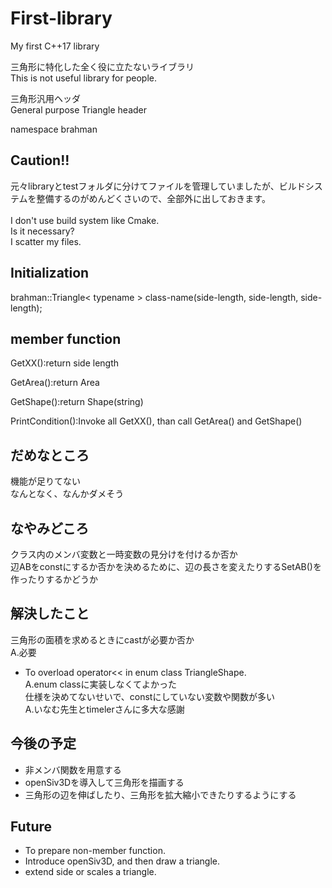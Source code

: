# First-library
My first C++17 library

三角形に特化した全く役に立たないライブラリ<br>
This is not useful library for people.<br>

三角形汎用ヘッダ<br>
General purpose Triangle header<br>

namespace brahman<br>

## Caution!!
元々libraryとtestフォルダに分けてファイルを管理していましたが、ビルドシステムを整備するのがめんどくさいので、全部外に出しておきます。<br>
<br>
I don't use build system like Cmake.<br>
Is it necessary?<br>
I scatter my files.

## Initialization
brahman::Triangle< typename > class-name(side-length, side-length, side-length);

## member function
GetXX():return side length<br>

GetArea():return Area<br>

GetShape():return Shape(string)<br>

PrintCondition():Invoke all GetXX(), than call GetArea() and GetShape()

## だめなところ
機能が足りてない<br>
なんとなく、なんかダメそう

## なやみどころ
クラス内のメンバ変数と一時変数の見分けを付けるか否か<br>
辺ABをconstにするか否かを決めるために、辺の長さを変えたりするSetAB()を作ったりするかどうか<br>

## 解決したこと
三角形の面積を求めるときにcastが必要か否か<br>
A.必要<br>
* To overload operator<< in enum class TriangleShape.<br>
A.enum classに実装しなくてよかった<br>
仕様を決めてないせいで、constにしていない変数や関数が多い<br>
A.いなむ先生とtimelerさんに多大な感謝<br>

## 今後の予定
* 非メンバ関数を用意する<br>
* openSiv3Dを導入して三角形を描画する<br>
* 三角形の辺を伸ばしたり、三角形を拡大縮小できたりするようにする

## Future
* To prepare non-member function.<br>
* Introduce openSiv3D, and then draw a triangle.<br>
* extend side or scales a triangle.